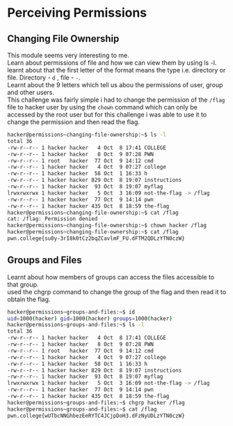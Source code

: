 # Perceiving Permissions
## Changing File Ownership
This module seems very interesting to me.<br>
Learn about permissions of file and how we can view them by using ls -l.<br>
learnt about that the first letter of the format means the type i.e. directory or file. Directory - `d` , file - `-`.<br>
Learnt about the 9 letters which tell us abou the permissions of user, group and other users.<br>
This challenge was fairly simple i had to change the permission of the `/flag` file to hacker user by using the `chown` command which can only be accessed by the root user but for this challenge i was able to use it to change the permission and then read the flag.<br>
```bash
hacker@permissions~changing-file-ownership:~$ ls -l
total 36
-rw-r--r-- 1 hacker hacker   4 Oct  8 17:41 COLLEGE
-rw-r--r-- 1 hacker hacker   8 Oct  9 07:28 PWN
-rw-r--r-- 1 root   hacker  77 Oct  9 14:12 cmd
-rw-r--r-- 1 hacker hacker   4 Oct  9 07:27 college
-rw-r--r-- 1 hacker hacker  58 Oct  1 16:33 h
-rw-r--r-- 1 hacker hacker 829 Oct  8 19:07 instructions
-rw-r--r-- 1 hacker hacker  93 Oct  8 19:07 myflag
lrwxrwxrwx 1 hacker hacker   5 Oct  3 16:09 not-the-flag -> /flag
-rw-r--r-- 1 hacker hacker  77 Oct  9 14:14 pwn
-rw-r--r-- 1 hacker hacker 435 Oct  8 18:59 the-flag
hacker@permissions~changing-file-ownership:~$ cat /flag
cat: /flag: Permission denied
hacker@permissions~changing-file-ownership:~$ chown hacker /flag
hacker@permissions~changing-file-ownership:~$ cat /flag
pwn.college{su0y-3rI8k0tCz2bqZCavlmF_FU.dFTM2QDLzYTN0czW}
```
## Groups and Files
Learnt about how members of groups can access the files accessible to that group.<br>
used the chgrp command to change the group of the flag and then read it to obtain the flag.<br>
```bash
hacker@permissions~groups-and-files:~$ id
uid=1000(hacker) gid=1000(hacker) groups=1000(hacker)
hacker@permissions~groups-and-files:~$ ls -l
total 36
-rw-r--r-- 1 hacker hacker   4 Oct  8 17:41 COLLEGE
-rw-r--r-- 1 hacker hacker   8 Oct  9 07:28 PWN
-rw-r--r-- 1 root   hacker  77 Oct  9 14:12 cmd
-rw-r--r-- 1 hacker hacker   4 Oct  9 07:27 college
-rw-r--r-- 1 hacker hacker  58 Oct  1 16:33 h
-rw-r--r-- 1 hacker hacker 829 Oct  8 19:07 instructions
-rw-r--r-- 1 hacker hacker  93 Oct  8 19:07 myflag
lrwxrwxrwx 1 hacker hacker   5 Oct  3 16:09 not-the-flag -> /flag
-rw-r--r-- 1 hacker hacker  77 Oct  9 14:14 pwn
-rw-r--r-- 1 hacker hacker 435 Oct  8 18:59 the-flag
hacker@permissions~groups-and-files:~$ chgrp hacker /flag
hacker@permissions~groups-and-files:~$ cat /flag
pwn.college{wUTbcNNGhbezEeRYTC4JCjpDoH3.dFzNyUDLzYTN0czW}
```
